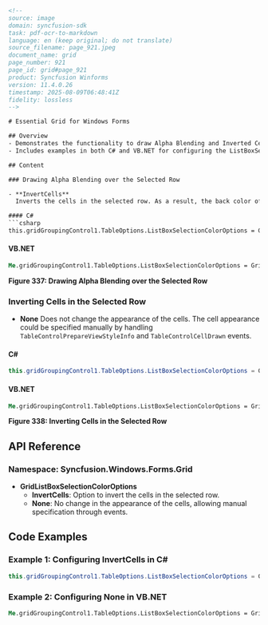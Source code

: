 ```html
<!-- 
source: image
domain: syncfusion-sdk
task: pdf-ocr-to-markdown
language: en (keep original; do not translate)
source_filename: page_921.jpeg
document_name: grid
page_number: 921
page_id: grid#page_921
product: Syncfusion Winforms
version: 11.4.0.26
timestamp: 2025-08-09T06:48:41Z
fidelity: lossless
-->

# Essential Grid for Windows Forms

## Overview
- Demonstrates the functionality to draw Alpha Blending and Inverted Cells over selected rows in a grid control.
- Includes examples in both C# and VB.NET for configuring the ListBoxSelectionColorOptions.

## Content

### Drawing Alpha Blending over the Selected Row

- **InvertCells**
  Inverts the cells in the selected row. As a result, the back color of the cell is used to draw the text, and the CellTextColor becomes its BackColor.

#### C#
```csharp
this.gridGroupingControl1.TableOptions.ListBoxSelectionColorOptions = GridListBoxSelectionColorOptions.InvertCells;
```

#### VB.NET
```vb
Me.gridGroupingControl1.TableOptions.ListBoxSelectionColorOptions = GridListBoxSelectionColorOptions.InvertCells
```

**Figure 337: Drawing Alpha Blending over the Selected Row**

### Inverting Cells in the Selected Row

- **None**
  Does not change the appearance of the cells. The cell appearance could be specified manually by handling `TableControlPrepareViewStyleInfo` and `TableControlCellDrawn` events.

#### C#
```csharp
this.gridGroupingControl1.TableOptions.ListBoxSelectionColorOptions = GridListBoxSelectionColorOptions.None;
```

#### VB.NET
```vb
Me.gridGroupingControl1.TableOptions.ListBoxSelectionColorOptions = GridListBoxSelectionColorOptions.None
```

**Figure 338: Inverting Cells in the Selected Row**

## API Reference

### Namespace: Syncfusion.Windows.Forms.Grid

- **GridListBoxSelectionColorOptions**
  - **InvertCells**: Option to invert the cells in the selected row.
  - **None**: No change in the appearance of the cells, allowing manual specification through events.

## Code Examples

### Example 1: Configuring InvertCells in C#
```csharp
this.gridGroupingControl1.TableOptions.ListBoxSelectionColorOptions = GridListBoxSelectionColorOptions.InvertCells;
```

### Example 2: Configuring None in VB.NET
```vb
Me.gridGroupingControl1.TableOptions.ListBoxSelectionColorOptions = GridListBoxSelectionColorOptions.None
```

<!-- tags: [syncfusion, winforms, grid, gridcontrol, selectioncolor, invertcells, none, coloroptions] keywords: [grid, selection, color, invertcells, none, row, alpha blending, drawing, cell] -->
```